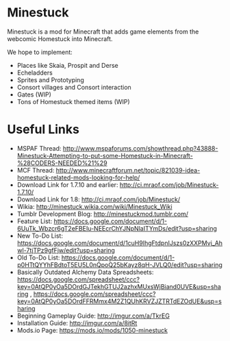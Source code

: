 Minestuck
=========

Minestuck is a mod for Minecraft that adds game elements from the webcomic Homestuck into Minecraft.

We hope to implement:
* Places like Skaia, Prospit and Derse
* Echeladders
* Sprites and Prototyping
* Consort villages and Consort interaction
* Gates (WIP)
* Tons of Homestuck themed items (WIP)

Useful Links
============

* MSPAF Thread: http://www.mspaforums.com/showthread.php?43888-Minestuck-Attempting-to-put-some-Homestuck-in-Minecraft-%28CODERS-NEEDED%21%29
* MCF Thread: http://www.minecraftforum.net/topic/821039-idea-homestuck-related-mods-looking-for-help/
* Download Link for 1.7.10 and earlier: http://ci.mraof.com/job/Minestuck-1.7.10/
* Download Link for 1.8: http://ci.mraof.com/job/Minestuck/
* Wikia: http://minestuck.wikia.com/wiki/Minestuck_Wiki
* Tumblr Development Blog: http://minestuckmod.tumblr.com/
* Feature List: https://docs.google.com/document/d/1-6UuTk_Wbzcr6gT2eFBEIu-NEEcrChYJNpNlaITYmDs/edit?usp=sharing
* New To-Do List: https://docs.google.com/document/d/1cuH9IhgFtdpnIJszs0zXXPMvj_Ahwl-7tjTPz9gfFjw/edit?usp=sharing
* Old To-Do List: https://docs.google.com/document/d/1-p0HTtQYYhFBdtoT5EU5L0nQpoQ25bKayz8qH-JVLQ0/edit?usp=sharing
* Basically Outdated Alchemy Data Spreadsheets: https://docs.google.com/spreadsheet/ccc?key=0AtQP0yOa5DOrdGJTekhGTUJ2azhxMUxsWjBiand0UVE&usp=sharing , https://docs.google.com/spreadsheet/ccc?key=0AtQP0yOa5DOrdFFRMmx4M2Z1QUhKRVZJZTRTdEZOdUE&usp=sharing
* Beginning Gameplay Guide: http://imgur.com/a/TkrEG
* Installation Guide: http://imgur.com/a/8itRt
* Mods.io Page: https://mods.io/mods/1050-minestuck
